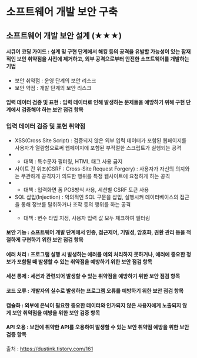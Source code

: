 # 소프트웨어 개발 보안 구축
## 소프트웨어 개발 보안 설계 (★★★)
#### 시큐어 코딩 가이드 : 설계 및 구현 단계에서 해킹 등의 공격을 유발할 가능성이 있는 잠재적인 보안 취약점을 사전에 제거하고, 외부 공격으로부터 안전한 소프트웨어를 개발하는 기법
- 보안 취약점 : 운영 단계의 보안 리스크
- 보안 약점 : 개발 단계의 보안 리스크
#### 입력 데이터 검증 및 표현 : 입력 데이터로 인해 발생하는 문제들을 예방하기 위해 구현 단계에서 검증해야 하는 보안 점검 항목
### 입력 데이터 검증 및 표현 취약점
- XSS(Cross Site Script) : 검증되지 않은 외부 입력 데이터가 포함된 웹페이지를 사용자가 열람함으로써 웹페이지에 포함된 부적절한 스크립트가 실행되는 공격
- - 대책 : 특수문자 필터링, HTML 태그 사용 금지
- 사이트 간 위조(CSRF : Cross-Site Request Forgery) : 사용자가 자신의 의지와는 무관하게 공격자가 의도한 행위를 특정 웹사이트에 요청하게 하는 공격
- - 대책 : 입력화면 폼 POS방식 사용, 세션별 CSRF 토큰 사용
- SQL 삽입(Injection) : 악의적인 SQL 구문을 삽입, 실행시켜 데이터베이스의 접근을 통해 정보를 탈취하거나 조작 등의 행위를 하는 공격
- - 대책 : 변수 타입 지정, 사용자 입력 값 모두 체크하여 필터링
#### 보안 기능 : 소프트웨어 개발 단계에서 인증, 접근제어, 기밀성, 암호화, 권환 관리 등을 적절하게 구현하기 위한 보안 점검 항목
#### 에러 처리 : 프로그램 실행 시 발생하는 에러를 예외 처리하지 못하거나, 에러에 중요한 정보가 포함될 때 발생할 수 있는 취약점을 예방하기 위한 보안 점검 항목
#### 세션 통제 : 세션과 관련되어 발생할 수 있는 취약점을 예방하기 위한 보안 점검 항목
#### 코드 오류 : 개발자의 실수로 발생하는 프로그램 오류를 예방하기 위한 보안 점검 항목
#### 캡슐화 : 외부에 은닉이 필요한 중요한 데이터와 인가되지 않은 사용자에게 노출되지 않게 보안 취약점을 예방을 위한 보안 검증 항목
#### API 오용 : 보안에 취약한 API를 오용하여 발생할 수 있는 보안 취약점 예방을 위한 보안 검증 항목

출처 : https://dustink.tistory.com/161
